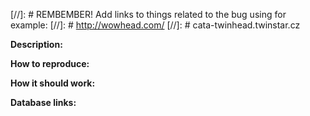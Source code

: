 [//]: # REMBEMBER! Add links to things related to the bug using for example:
[//]: # http://wowhead.com/
[//]: # cata-twinhead.twinstar.cz


**Description:**


**How to reproduce:**


**How it should work:**


**Database links:**

